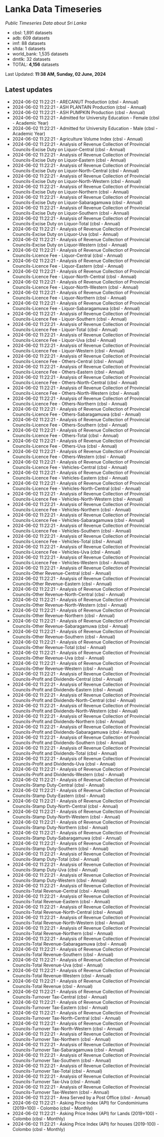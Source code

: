 # Lanka Data Timeseries
*Public Timeseries Data about Sri Lanka*

* cbsl: 1,891 datasets
* adb: 609 datasets
* imf: 88 datasets
* sltda: 1 datasets
* world_bank: 1,535 datasets
* dmtlk: 32 datasets
* TOTAL: **4,156** datasets

Last Updated: **11:38 AM, Sunday, 02 June, 2024**

## Latest updates

* 2024-06-02 11:22:21 - ARECANUT Production (cbsl - Annual)
* 2024-06-02 11:22:21 - ASH PLANTAIN Production (cbsl - Annual)
* 2024-06-02 11:22:21 - ASH PUMPKIN Production (cbsl - Annual)
* 2024-06-02 11:22:21 - Admitted for University Education - Female (cbsl - Academic Year)
* 2024-06-02 11:22:21 - Admitted for University Education - Male (cbsl - Academic Year)
* 2024-06-02 11:22:21 - Agriculture Volume Index (cbsl - Annual)
* 2024-06-02 11:22:21 - Analysis of Revenue Collection of Provincial Councils-Excise Duty on Liquor-Central (cbsl - Annual)
* 2024-06-02 11:22:21 - Analysis of Revenue Collection of Provincial Councils-Excise Duty on Liquor-Eastern (cbsl - Annual)
* 2024-06-02 11:22:21 - Analysis of Revenue Collection of Provincial Councils-Excise Duty on Liquor-North-Central (cbsl - Annual)
* 2024-06-02 11:22:21 - Analysis of Revenue Collection of Provincial Councils-Excise Duty on Liquor-North-Western (cbsl - Annual)
* 2024-06-02 11:22:21 - Analysis of Revenue Collection of Provincial Councils-Excise Duty on Liquor-Northern (cbsl - Annual)
* 2024-06-02 11:22:21 - Analysis of Revenue Collection of Provincial Councils-Excise Duty on Liquor-Sabaragamuwa (cbsl - Annual)
* 2024-06-02 11:22:21 - Analysis of Revenue Collection of Provincial Councils-Excise Duty on Liquor-Southern (cbsl - Annual)
* 2024-06-02 11:22:21 - Analysis of Revenue Collection of Provincial Councils-Excise Duty on Liquor-Total (cbsl - Annual)
* 2024-06-02 11:22:21 - Analysis of Revenue Collection of Provincial Councils-Excise Duty on Liquor-Uva (cbsl - Annual)
* 2024-06-02 11:22:21 - Analysis of Revenue Collection of Provincial Councils-Excise Duty on Liquor-Western (cbsl - Annual)
* 2024-06-02 11:22:21 - Analysis of Revenue Collection of Provincial Councils-Licence Fee - Liquor-Central (cbsl - Annual)
* 2024-06-02 11:22:21 - Analysis of Revenue Collection of Provincial Councils-Licence Fee - Liquor-Eastern (cbsl - Annual)
* 2024-06-02 11:22:21 - Analysis of Revenue Collection of Provincial Councils-Licence Fee - Liquor-North-Central (cbsl - Annual)
* 2024-06-02 11:22:21 - Analysis of Revenue Collection of Provincial Councils-Licence Fee - Liquor-North-Western (cbsl - Annual)
* 2024-06-02 11:22:21 - Analysis of Revenue Collection of Provincial Councils-Licence Fee - Liquor-Northern (cbsl - Annual)
* 2024-06-02 11:22:21 - Analysis of Revenue Collection of Provincial Councils-Licence Fee - Liquor-Sabaragamuwa (cbsl - Annual)
* 2024-06-02 11:22:21 - Analysis of Revenue Collection of Provincial Councils-Licence Fee - Liquor-Southern (cbsl - Annual)
* 2024-06-02 11:22:21 - Analysis of Revenue Collection of Provincial Councils-Licence Fee - Liquor-Total (cbsl - Annual)
* 2024-06-02 11:22:21 - Analysis of Revenue Collection of Provincial Councils-Licence Fee - Liquor-Uva (cbsl - Annual)
* 2024-06-02 11:22:21 - Analysis of Revenue Collection of Provincial Councils-Licence Fee - Liquor-Western (cbsl - Annual)
* 2024-06-02 11:22:21 - Analysis of Revenue Collection of Provincial Councils-Licence Fee - Others-Central (cbsl - Annual)
* 2024-06-02 11:22:21 - Analysis of Revenue Collection of Provincial Councils-Licence Fee - Others-Eastern (cbsl - Annual)
* 2024-06-02 11:22:21 - Analysis of Revenue Collection of Provincial Councils-Licence Fee - Others-North-Central (cbsl - Annual)
* 2024-06-02 11:22:21 - Analysis of Revenue Collection of Provincial Councils-Licence Fee - Others-North-Western (cbsl - Annual)
* 2024-06-02 11:22:21 - Analysis of Revenue Collection of Provincial Councils-Licence Fee - Others-Northern (cbsl - Annual)
* 2024-06-02 11:22:21 - Analysis of Revenue Collection of Provincial Councils-Licence Fee - Others-Sabaragamuwa (cbsl - Annual)
* 2024-06-02 11:22:21 - Analysis of Revenue Collection of Provincial Councils-Licence Fee - Others-Southern (cbsl - Annual)
* 2024-06-02 11:22:21 - Analysis of Revenue Collection of Provincial Councils-Licence Fee - Others-Total (cbsl - Annual)
* 2024-06-02 11:22:21 - Analysis of Revenue Collection of Provincial Councils-Licence Fee - Others-Uva (cbsl - Annual)
* 2024-06-02 11:22:21 - Analysis of Revenue Collection of Provincial Councils-Licence Fee - Others-Western (cbsl - Annual)
* 2024-06-02 11:22:21 - Analysis of Revenue Collection of Provincial Councils-Licence Fee - Vehicles-Central (cbsl - Annual)
* 2024-06-02 11:22:21 - Analysis of Revenue Collection of Provincial Councils-Licence Fee - Vehicles-Eastern (cbsl - Annual)
* 2024-06-02 11:22:21 - Analysis of Revenue Collection of Provincial Councils-Licence Fee - Vehicles-North-Central (cbsl - Annual)
* 2024-06-02 11:22:21 - Analysis of Revenue Collection of Provincial Councils-Licence Fee - Vehicles-North-Western (cbsl - Annual)
* 2024-06-02 11:22:21 - Analysis of Revenue Collection of Provincial Councils-Licence Fee - Vehicles-Northern (cbsl - Annual)
* 2024-06-02 11:22:21 - Analysis of Revenue Collection of Provincial Councils-Licence Fee - Vehicles-Sabaragamuwa (cbsl - Annual)
* 2024-06-02 11:22:21 - Analysis of Revenue Collection of Provincial Councils-Licence Fee - Vehicles-Southern (cbsl - Annual)
* 2024-06-02 11:22:21 - Analysis of Revenue Collection of Provincial Councils-Licence Fee - Vehicles-Total (cbsl - Annual)
* 2024-06-02 11:22:21 - Analysis of Revenue Collection of Provincial Councils-Licence Fee - Vehicles-Uva (cbsl - Annual)
* 2024-06-02 11:22:21 - Analysis of Revenue Collection of Provincial Councils-Licence Fee - Vehicles-Western (cbsl - Annual)
* 2024-06-02 11:22:21 - Analysis of Revenue Collection of Provincial Councils-Other Revenue-Central (cbsl - Annual)
* 2024-06-02 11:22:21 - Analysis of Revenue Collection of Provincial Councils-Other Revenue-Eastern (cbsl - Annual)
* 2024-06-02 11:22:21 - Analysis of Revenue Collection of Provincial Councils-Other Revenue-North-Central (cbsl - Annual)
* 2024-06-02 11:22:21 - Analysis of Revenue Collection of Provincial Councils-Other Revenue-North-Western (cbsl - Annual)
* 2024-06-02 11:22:21 - Analysis of Revenue Collection of Provincial Councils-Other Revenue-Northern (cbsl - Annual)
* 2024-06-02 11:22:21 - Analysis of Revenue Collection of Provincial Councils-Other Revenue-Sabaragamuwa (cbsl - Annual)
* 2024-06-02 11:22:21 - Analysis of Revenue Collection of Provincial Councils-Other Revenue-Southern (cbsl - Annual)
* 2024-06-02 11:22:21 - Analysis of Revenue Collection of Provincial Councils-Other Revenue-Total (cbsl - Annual)
* 2024-06-02 11:22:21 - Analysis of Revenue Collection of Provincial Councils-Other Revenue-Uva (cbsl - Annual)
* 2024-06-02 11:22:21 - Analysis of Revenue Collection of Provincial Councils-Other Revenue-Western (cbsl - Annual)
* 2024-06-02 11:22:21 - Analysis of Revenue Collection of Provincial Councils-Profit and Dividends-Central (cbsl - Annual)
* 2024-06-02 11:22:21 - Analysis of Revenue Collection of Provincial Councils-Profit and Dividends-Eastern (cbsl - Annual)
* 2024-06-02 11:22:21 - Analysis of Revenue Collection of Provincial Councils-Profit and Dividends-North-Central (cbsl - Annual)
* 2024-06-02 11:22:21 - Analysis of Revenue Collection of Provincial Councils-Profit and Dividends-North-Western (cbsl - Annual)
* 2024-06-02 11:22:21 - Analysis of Revenue Collection of Provincial Councils-Profit and Dividends-Northern (cbsl - Annual)
* 2024-06-02 11:22:21 - Analysis of Revenue Collection of Provincial Councils-Profit and Dividends-Sabaragamuwa (cbsl - Annual)
* 2024-06-02 11:22:21 - Analysis of Revenue Collection of Provincial Councils-Profit and Dividends-Southern (cbsl - Annual)
* 2024-06-02 11:22:21 - Analysis of Revenue Collection of Provincial Councils-Profit and Dividends-Total (cbsl - Annual)
* 2024-06-02 11:22:21 - Analysis of Revenue Collection of Provincial Councils-Profit and Dividends-Uva (cbsl - Annual)
* 2024-06-02 11:22:21 - Analysis of Revenue Collection of Provincial Councils-Profit and Dividends-Western (cbsl - Annual)
* 2024-06-02 11:22:21 - Analysis of Revenue Collection of Provincial Councils-Stamp Duty-Central (cbsl - Annual)
* 2024-06-02 11:22:21 - Analysis of Revenue Collection of Provincial Councils-Stamp Duty-Eastern (cbsl - Annual)
* 2024-06-02 11:22:21 - Analysis of Revenue Collection of Provincial Councils-Stamp Duty-North-Central (cbsl - Annual)
* 2024-06-02 11:22:21 - Analysis of Revenue Collection of Provincial Councils-Stamp Duty-North-Western (cbsl - Annual)
* 2024-06-02 11:22:21 - Analysis of Revenue Collection of Provincial Councils-Stamp Duty-Northern (cbsl - Annual)
* 2024-06-02 11:22:21 - Analysis of Revenue Collection of Provincial Councils-Stamp Duty-Sabaragamuwa (cbsl - Annual)
* 2024-06-02 11:22:21 - Analysis of Revenue Collection of Provincial Councils-Stamp Duty-Southern (cbsl - Annual)
* 2024-06-02 11:22:21 - Analysis of Revenue Collection of Provincial Councils-Stamp Duty-Total (cbsl - Annual)
* 2024-06-02 11:22:21 - Analysis of Revenue Collection of Provincial Councils-Stamp Duty-Uva (cbsl - Annual)
* 2024-06-02 11:22:21 - Analysis of Revenue Collection of Provincial Councils-Stamp Duty-Western (cbsl - Annual)
* 2024-06-02 11:22:21 - Analysis of Revenue Collection of Provincial Councils-Total Revenue-Central (cbsl - Annual)
* 2024-06-02 11:22:21 - Analysis of Revenue Collection of Provincial Councils-Total Revenue-Eastern (cbsl - Annual)
* 2024-06-02 11:22:21 - Analysis of Revenue Collection of Provincial Councils-Total Revenue-North-Central (cbsl - Annual)
* 2024-06-02 11:22:21 - Analysis of Revenue Collection of Provincial Councils-Total Revenue-North-Western (cbsl - Annual)
* 2024-06-02 11:22:21 - Analysis of Revenue Collection of Provincial Councils-Total Revenue-Northern (cbsl - Annual)
* 2024-06-02 11:22:21 - Analysis of Revenue Collection of Provincial Councils-Total Revenue-Sabaragamuwa (cbsl - Annual)
* 2024-06-02 11:22:21 - Analysis of Revenue Collection of Provincial Councils-Total Revenue-Southern (cbsl - Annual)
* 2024-06-02 11:22:21 - Analysis of Revenue Collection of Provincial Councils-Total Revenue-Uva (cbsl - Annual)
* 2024-06-02 11:22:21 - Analysis of Revenue Collection of Provincial Councils-Total Revenue-Western (cbsl - Annual)
* 2024-06-02 11:22:21 - Analysis of Revenue Collection of Provincial Councils-Total Revenue (cbsl - Annual)
* 2024-06-02 11:22:21 - Analysis of Revenue Collection of Provincial Councils-Turnover Tax-Central (cbsl - Annual)
* 2024-06-02 11:22:21 - Analysis of Revenue Collection of Provincial Councils-Turnover Tax-Eastern (cbsl - Annual)
* 2024-06-02 11:22:21 - Analysis of Revenue Collection of Provincial Councils-Turnover Tax-North-Central (cbsl - Annual)
* 2024-06-02 11:22:21 - Analysis of Revenue Collection of Provincial Councils-Turnover Tax-North-Western (cbsl - Annual)
* 2024-06-02 11:22:21 - Analysis of Revenue Collection of Provincial Councils-Turnover Tax-Northern (cbsl - Annual)
* 2024-06-02 11:22:21 - Analysis of Revenue Collection of Provincial Councils-Turnover Tax-Sabaragamuwa (cbsl - Annual)
* 2024-06-02 11:22:21 - Analysis of Revenue Collection of Provincial Councils-Turnover Tax-Southern (cbsl - Annual)
* 2024-06-02 11:22:21 - Analysis of Revenue Collection of Provincial Councils-Turnover Tax-Total (cbsl - Annual)
* 2024-06-02 11:22:21 - Analysis of Revenue Collection of Provincial Councils-Turnover Tax-Uva (cbsl - Annual)
* 2024-06-02 11:22:21 - Analysis of Revenue Collection of Provincial Councils-Turnover Tax-Western (cbsl - Annual)
* 2024-06-02 11:22:21 - Area Served by a Post Office (cbsl - Annual)
* 2024-06-02 11:22:21 - Asking Price Index (API) for Condominiums (2019=100) - Colombo (cbsl - Monthly)
* 2024-06-02 11:22:21 - Asking Price Index (API) for Lands (2019=100) - Colombo (cbsl - Monthly)
* 2024-06-02 11:22:21 - Asking Price Index (API) for houses (2019-100) - Colombo (cbsl - Monthly)